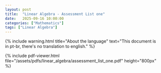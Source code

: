 ```yaml
---
layout: post
title:  "Linear Algebra - Assessment List one"
date:   2025-09-16 10:00:00
categories: ["Mathematics"]
tags: ["Linear Algebra"]
---
```


{% include warning.html 
   title="About the language" 
   text="This document is in pt-br, there's no translation to english." %}
 
{% include pdf-viewer.html file="/assets/pdfs/linear_algebra/assessment_list_one.pdf" height="800px" %}
